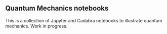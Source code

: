 
Quantum Mechanics notebooks
---------------------------

This is a collection of Jupyter and Cadabra notebooks to illustrate
quantum mechanics. Work in progress.

